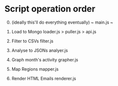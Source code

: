 # Script operation order

0. (ideally this'll do everything eventually)
~ main.js ~ 

1. Load to Mongo
loader.js > puller.js > api.js

2. Filter to CSVs
filter.js

3. Analyse to JSONs
analyer.js

4. Graph month's activity
grapher.js

5. Map Regions
mapper.js

6. Render HTML Emails
renderer.js